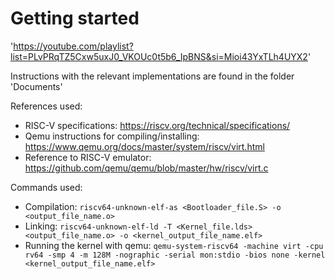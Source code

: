 # Getting started 

'https://youtube.com/playlist?list=PLvPRqTZ5Cxw5uxJ0_VKOUc0t5b6_IpBNS&si=Mioi43YxTLh4UYX2'


Instructions with the relevant implementations are found in the folder 'Documents'


References used: 
-   RISC-V specifications: https://riscv.org/technical/specifications/
-   Qemu instructions for compiling/installing: https://www.qemu.org/docs/master/system/riscv/virt.html
-   Reference to RISC-V emulator: https://github.com/qemu/qemu/blob/master/hw/riscv/virt.c

Commands used:
-   Compilation: `riscv64-unknown-elf-as <Bootloader_file.S> -o <output_file_name.o>`
-   Linking: `riscv64-unknown-elf-ld -T <Kernel_file.lds> <output_file_name.o> -o <kernel_output_file_name.elf>`
-   Running the kernel with qemu: `qemu-system-riscv64 -machine virt -cpu rv64 -smp 4 -m 128M -nographic -serial mon:stdio -bios none -kernel <kernel_output_file_name.elf>`